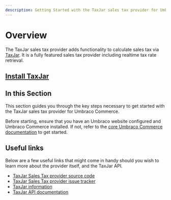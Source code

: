 ```yaml
---
description: Getting Started with the TaxJar sales tax provider for Umbraco Commerce.
---
```


# Overview

The TaxJar sales tax provider adds functionality to calculate sales tax via [TaxJar](https://www.taxjar.com/). It is a fully featured sales tax provider including realtime tax rate retrieval.

## [Install TaxJar](../install-sales-tax-providers.md)

## In this Section

This section guides you through the key steps necessary to get started with the TaxJar sales tax provider for Umbraco Commerce.

Before starting, ensure that you have an Umbraco website configured and Umbraco Commerce installed. If not, refer to the [core Umbraco Commerce documentation](https://docs.umbraco.com/umbraco-commerce/) to get started.


## Useful links

Below are a few useful links that might come in handy should you wish to learn more about the provider itself, and the TaxJar API.

* [TaxJar Sales Tax provider source code](https://github.com/umbraco/Umbraco.Commerce.SalesTaxProviders.TaxJar)
* [TaxJar Sales Tax provider issue tracker](https://github.com/umbraco/Umbraco.Commerce.Issues/issues)
* [TaxJar information](https://taxjar.com/)
* [TaxJar API documentation](https://developers.taxjar.com/api/reference/)
